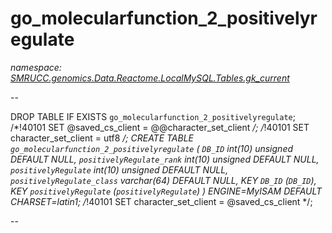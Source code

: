 ﻿# go_molecularfunction_2_positivelyregulate
_namespace: [SMRUCC.genomics.Data.Reactome.LocalMySQL.Tables.gk_current](./index.md)_

--
 
 DROP TABLE IF EXISTS `go_molecularfunction_2_positivelyregulate`;
 /*!40101 SET @saved_cs_client = @@character_set_client */;
 /*!40101 SET character_set_client = utf8 */;
 CREATE TABLE `go_molecularfunction_2_positivelyregulate` (
 `DB_ID` int(10) unsigned DEFAULT NULL,
 `positivelyRegulate_rank` int(10) unsigned DEFAULT NULL,
 `positivelyRegulate` int(10) unsigned DEFAULT NULL,
 `positivelyRegulate_class` varchar(64) DEFAULT NULL,
 KEY `DB_ID` (`DB_ID`),
 KEY `positivelyRegulate` (`positivelyRegulate`)
 ) ENGINE=MyISAM DEFAULT CHARSET=latin1;
 /*!40101 SET character_set_client = @saved_cs_client */;
 
 --




